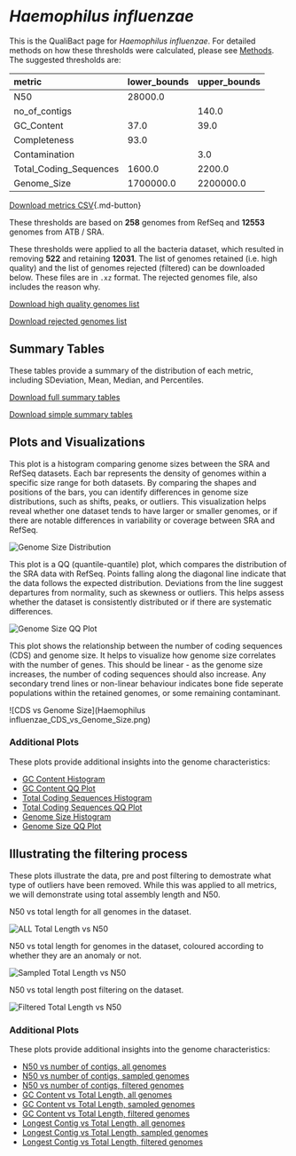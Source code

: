# *Haemophilus influenzae*

This is the QualiBact page for *Haemophilus influenzae*. For detailed methods on how these thresholds were calculated, please see [Methods](../../methods.md).
The suggested thresholds are: 

| metric                 | lower_bounds   | upper_bounds   |
|:-----------------------|:---------------|:---------------|
| N50                    | 28000.0        |                |
| no_of_contigs          |                | 140.0          |
| GC_Content             | 37.0           | 39.0           |
| Completeness           | 93.0           |                |
| Contamination          |                | 3.0            |
| Total_Coding_Sequences | 1600.0         | 2200.0         |
| Genome_Size            | 1700000.0      | 2200000.0      |

[Download metrics CSV](Haemophilus_influenzae_metrics.csv){.md-button}


These thresholds are based on **258** genomes from RefSeq and **12553** genomes from ATB / SRA.

These thresholds were applied to all the bacteria dataset, which resulted in removing **522** and retaining **12031**.
The list of genomes retained (i.e. high quality) and the list of genomes rejected (filtered) can be downloaded below. These files are in `.xz` format. The rejected genomes file, also includes the reason why.

[Download high quality genomes list](Haemophilus_influenzae_high_quality_genomes.csv.xz)


[Download rejected genomes list](Haemophilus_influenzae_filtered_out_genomes.csv.xz)



## Summary Tables
These tables provide a summary of the distribution of each metric, including SDeviation, Mean, Median, and Percentiles.

[Download full summary tables](summary.csv)

[Download simple summary tables](selected_summary.csv)

## Plots and Visualizations

This plot is a histogram comparing genome sizes between the SRA and RefSeq datasets. Each bar represents the density of genomes within a specific size range for both datasets. By comparing the shapes and positions of the bars, you can identify differences in genome size distributions, such as shifts, peaks, or outliers. This visualization helps reveal whether one dataset tends to have larger or smaller genomes, or if there are notable differences in variability or coverage between SRA and RefSeq.

![Genome Size Distribution](Genome_Size_refseq_histogram_kde.png)

This plot is a QQ (quantile-quantile) plot, which compares the distribution of the SRA data with RefSeq. Points falling along the diagonal line indicate that the data follows the expected distribution. Deviations from the line suggest departures from normality, such as skewness or outliers. This helps assess whether the dataset is consistently distributed or if there are systematic differences.

![Genome Size QQ Plot](Genome_Size_refseq_qqplot.png)

This plot shows the relationship between the number of coding sequences (CDS) and genome size. It helps to visualize how genome size correlates with the number of genes. This should be linear - as the genome size increases, the number of coding sequences should also increase. Any secondary trend lines or non-linear behaviour indicates bone fide seperate populations within the retained genomes, or some remaining contaminant. 

![CDS vs Genome Size](Haemophilus influenzae_CDS_vs_Genome_Size.png)

### Additional Plots

These plots provide additional insights into the genome characteristics:

- [GC Content Histogram](GC_Content_refseq_histogram_kde.png)
- [GC Content QQ Plot](GC_Content_refseq_qqplot.png)
- [Total Coding Sequences Histogram](Total_Coding_Sequences_refseq_histogram_kde.png)
- [Total Coding Sequences QQ Plot](Total_Coding_Sequences_refseq_qqplot.png)
- [Genome Size Histogram](Genome_Size_refseq_histogram_kde.png)
- [Genome Size QQ Plot](Genome_Size_refseq_qqplot.png)
## Illustrating the filtering process
These plots illustrate the data, pre and post filtering to demostrate what type of outliers have been removed. While this was applied to all metrics, we will demonstrate using total assembly length and N50.

N50 vs total length for all genomes in the dataset.

![ALL Total Length vs N50](Haemophilus_influenzae_all_total_length_N50.png)

N50 vs total length for genomes in the dataset, coloured according to whether they are an anomaly or not.

![Sampled Total Length vs N50](Haemophilus_influenzae_sample_total_length_N50.png)

N50 vs total length post filtering on the dataset.

![Filtered Total Length vs N50](Haemophilus_influenzae_filt_total_length_N50.png)

### Additional Plots

These plots provide additional insights into the genome characteristics:

- [N50 vs number of contigs, all genomes](Haemophilus_influenzae_all_N50_number.png)
- [N50 vs number of contigs, sampled genomes](Haemophilus_influenzae_sample_N50_number.png)
- [N50 vs number of contigs, filtered genomes](Haemophilus_influenzae_filt_N50_number.png)
- [GC Content vs Total Length, all genomes](Haemophilus_influenzae_all_total_length_GC_Content.png)
- [GC Content vs Total Length, sampled genomes](Haemophilus_influenzae_sample_total_length_GC_Content.png)
- [GC Content vs Total Length, filtered genomes](Haemophilus_influenzae_filt_total_length_GC_Content.png)
- [Longest Contig vs Total Length, all genomes](Haemophilus_influenzae_all_total_length_longest.png)
- [Longest Contig vs Total Length, sampled genomes](Haemophilus_influenzae_sample_total_length_longest.png)
- [Longest Contig vs Total Length, filtered genomes](Haemophilus_influenzae_filt_total_length_longest.png)
